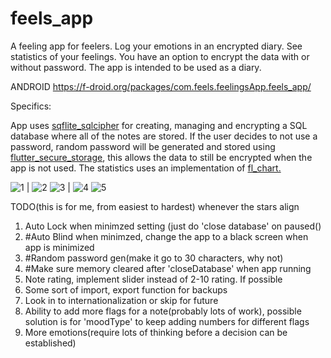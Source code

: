 # feels_app

A feeling app for feelers. Log your emotions in an encrypted diary. See statistics of your feelings. You have an option to encrypt the data with or without password. The app is intended to be used as a diary.

ANDROID https://f-droid.org/packages/com.feels.feelingsApp.feels_app/

Specifics:

App uses [sqflite_sqlcipher](https://pub.dev/packages/sqflite_sqlcipher) for creating, managing and encrypting a SQL database where all of the notes are stored. If the user decides to not use a password, random password will be generated and stored using [flutter_secure_storage](https://pub.dev/packages/flutter_secure_storage), this allows the data to still be encrypted when the app is not used. The statistics uses an implementation of [fl_chart. ](https://pub.dev/packages/fl_chart)


![1](https://github.com/seras42/feels_app/assets/109229384/c3d3f7ad-7439-4706-8414-7a411a1c589c) | ![2](https://github.com/seras42/feels_app/assets/109229384/3254f267-2e14-4f2d-bba3-e5f11bc640ac)
![3](https://github.com/seras42/feels_app/assets/109229384/428783c7-3df6-4b6f-8a1f-fe5b09ef0d63) | ![4](https://github.com/seras42/feels_app/assets/109229384/380bb6c9-2e12-4366-8fae-44e0c3c7ece0)
![5](https://github.com/seras42/feels_app/assets/109229384/2f5f209a-f627-43f3-ac36-a20bdf7a6443)


TODO(this is for me, from easiest to hardest) whenever the stars align
1. Auto Lock when minimzed setting (just do 'close database' on paused()
2. #Auto Blind when minimzed, change the app to a black screen when app is minimized
3. #Random password gen(make it go to 30 characters, why not)
4. #Make sure memory cleared after 'closeDatabase' when app running
5. Note rating, implement slider instead of 2-10 rating. If possible
6. Some sort of import, export function for backups
7. Look in to internationalization or skip for future
8. Ability to add more flags for a note(probably lots of work), possible solution is for 'moodType' to keep adding numbers for different flags
9. More emotions(require lots of thinking before a decision can be established)
